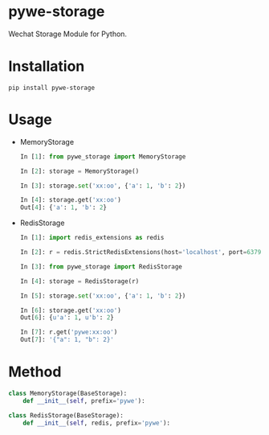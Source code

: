 # pywe-storage

Wechat Storage Module for Python.

# Installation

```shell
pip install pywe-storage
```

# Usage

* MemoryStorage

  ```python
  In [1]: from pywe_storage import MemoryStorage

  In [2]: storage = MemoryStorage()

  In [3]: storage.set('xx:oo', {'a': 1, 'b': 2})

  In [4]: storage.get('xx:oo')
  Out[4]: {'a': 1, 'b': 2}
  ```

* RedisStorage

  ```python
  In [1]: import redis_extensions as redis

  In [2]: r = redis.StrictRedisExtensions(host='localhost', port=6379, db=0)

  In [3]: from pywe_storage import RedisStorage

  In [4]: storage = RedisStorage(r)

  In [5]: storage.set('xx:oo', {'a': 1, 'b': 2})

  In [6]: storage.get('xx:oo')
  Out[6]: {u'a': 1, u'b': 2}

  In [7]: r.get('pywe:xx:oo')
  Out[7]: '{"a": 1, "b": 2}'
  ```

# Method

```python
class MemoryStorage(BaseStorage):
    def __init__(self, prefix='pywe'):

class RedisStorage(BaseStorage):
    def __init__(self, redis, prefix='pywe'):
```
